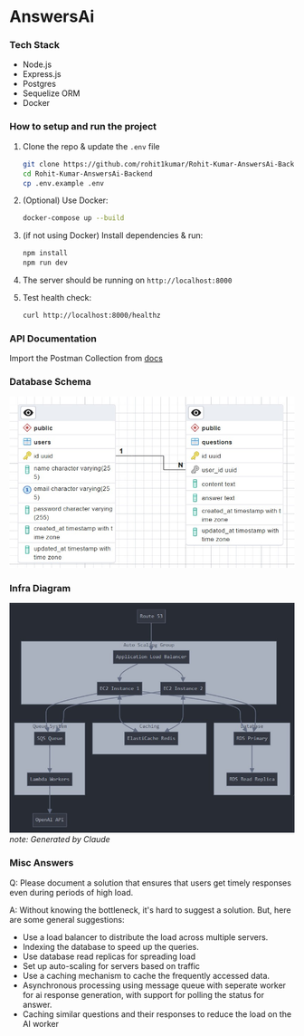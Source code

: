 # AnswersAi

### Tech Stack
- Node.js
- Express.js
- Postgres
- Sequelize ORM
- Docker

### How to setup and run the project
1. Clone the repo & update the `.env` file

   ```bash
   git clone https://github.com/rohit1kumar/Rohit-Kumar-AnswersAi-Backend.git
   cd Rohit-Kumar-AnswersAi-Backend
   cp .env.example .env
   ```

2. (Optional) Use Docker:

   ```bash
   docker-compose up --build
   ```

3. (if not using Docker) Install dependencies & run:

   ```bash
   npm install
   npm run dev
   ```

4. The server should be running on `http://localhost:8000`
5. Test health check:

   ```bash
   curl http://localhost:8000/healthz
   ```
### API Documentation
Import the Postman Collection from [docs](./docs/postman_collection.json)

### Database Schema
![Database Schema](./docs/erd_diagram.jpg)

### Infra Diagram
![Infra Diagram](./docs/infra.jpg)
*note: Generated by Claude*

### Misc Answers
Q: Please document a solution that ensures that users get timely responses even during periods of high load.

A: Without knowing the bottleneck, it's hard to suggest a solution. But, here are some general suggestions:
- Use a load balancer to distribute the load across multiple servers.
- Indexing the database to speed up the queries.
- Use database read replicas for spreading load
- Set up auto-scaling for servers based on traffic
- Use a caching mechanism to cache the frequently accessed data.
- Asynchronous processing using message queue with seperate worker for ai response generation, with support for polling the status for answer.
- Caching similar questions and their responses to reduce the load on the AI worker
